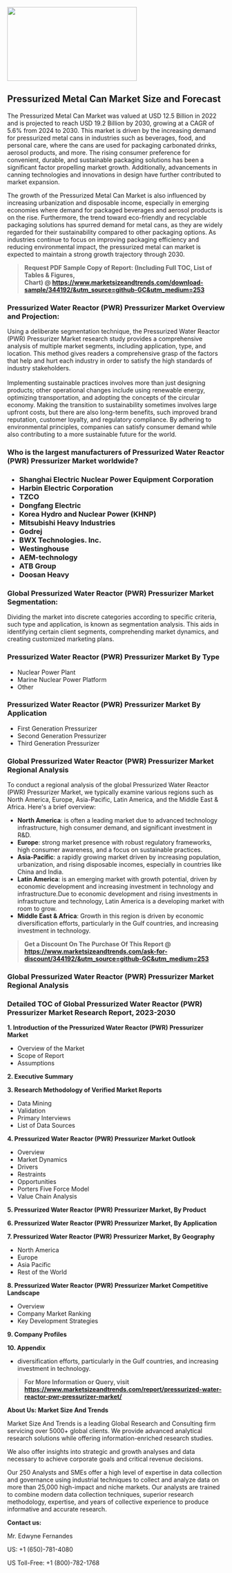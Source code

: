 <p><img class="alignnone size-medium wp-image-20088" src="https://ffe5etoiles.com/wp-content/uploads/2024/12/MST1-300x171.png" alt="" width="300" height="171" /></p><h2>Pressurized Metal Can Market Size and Forecast</h2><p>The Pressurized Metal Can Market was valued at USD 12.5 Billion in 2022 and is projected to reach USD 19.2 Billion by 2030, growing at a CAGR of 5.6% from 2024 to 2030. This market is driven by the increasing demand for pressurized metal cans in industries such as beverages, food, and personal care, where the cans are used for packaging carbonated drinks, aerosol products, and more. The rising consumer preference for convenient, durable, and sustainable packaging solutions has been a significant factor propelling market growth. Additionally, advancements in canning technologies and innovations in design have further contributed to market expansion.</p><p>The growth of the Pressurized Metal Can Market is also influenced by increasing urbanization and disposable income, especially in emerging economies where demand for packaged beverages and aerosol products is on the rise. Furthermore, the trend toward eco-friendly and recyclable packaging solutions has spurred demand for metal cans, as they are widely regarded for their sustainability compared to other packaging options. As industries continue to focus on improving packaging efficiency and reducing environmental impact, the pressurized metal can market is expected to maintain a strong growth trajectory through 2030.</p></p><blockquote id="" class=""><strong>Request PDF Sample Copy of Report: (Including Full TOC, List of Tables &amp; Figures, Chart)&nbsp;@&nbsp;<strong><a href="https://www.marketsizeandtrends.com/download-sample/344192/&utm_source=github-GC&utm_medium=253" target="_blank">https://www.marketsizeandtrends.com/download-sample/344192/&utm_source=github-GC&utm_medium=253</a></strong></strong></blockquote><h3 id="" class="">Pressurized Water Reactor (PWR) Pressurizer Market&nbsp;Overview and Projection:</h3><p id="" class="">Using a deliberate segmentation technique, the Pressurized Water Reactor (PWR) Pressurizer Market research study provides a comprehensive analysis of multiple market segments, including application, type, and location. This method gives readers a comprehensive grasp of the factors that help and hurt each industry in order to satisfy the high standards of industry stakeholders. <br /> <br />Implementing sustainable practices involves more than just designing products; other operational changes include using renewable energy, optimizing transportation, and adopting the concepts of the circular economy. Making the transition to sustainability sometimes involves large upfront costs, but there are also long-term benefits, such improved brand reputation, customer loyalty, and regulatory compliance. By adhering to environmental principles, companies can satisfy consumer demand while also contributing to a more sustainable future for the world.</p><h3 id="" class="">Who is the largest manufacturers of&nbsp;Pressurized Water Reactor (PWR) Pressurizer Market worldwide?</h3><h3 class=""><p><ul><li>Shanghai Electric Nuclear Power Equipment Corporation </li><li> Harbin Electric Corporation </li><li> TZCO </li><li> Dongfang Electric </li><li> Korea Hydro and Nuclear Power (KHNP) </li><li> Mitsubishi Heavy Industries </li><li> Godrej </li><li> BWX Technologies. Inc. </li><li> Westinghouse </li><li> AEM-technology </li><li> ATB Group </li><li> Doosan Heavy</li></ul></p></h3><h3 id="" class="">Global&nbsp;Pressurized Water Reactor (PWR) Pressurizer Market Segmentation:</h3><p id="" class="">Dividing the market into discrete categories according to specific criteria, such type and application, is known as segmentation analysis. This aids in identifying certain client segments, comprehending market dynamics, and creating customized marketing plans.</p><h3 id="" class="">Pressurized Water Reactor (PWR) Pressurizer Market&nbsp;By Type</h3><p><p><ul><li>Nuclear Power Plant</li><li> Marine Nuclear Power Platform</li><li> Other</p></li></ul></p></p><h3 id="" class="">Pressurized Water Reactor (PWR) Pressurizer Market&nbsp;By Application</h3><p class=""><p><ul><li>First Generation Pressurizer</li><li> Second Generation Pressurizer</li><li> Third Generation Pressurizer</li></ul></p></p><h3 id="" class="">Global Pressurized Water Reactor (PWR) Pressurizer Market Regional Analysis</h3><p id="" class="">To conduct a regional analysis of the global Pressurized Water Reactor (PWR) Pressurizer Market, we typically examine various regions such as North America, Europe, Asia-Pacific, Latin America, and the Middle East &amp; Africa. Here's a brief overview:</p><ul><li><strong>North America</strong>: is often a leading market due to advanced technology infrastructure, high consumer demand, and significant investment in R&amp;D.</li><li><strong>Europe</strong>: strong market presence with robust regulatory frameworks, high consumer awareness, and a focus on sustainable practices.</li><li><strong>Asia-Pacific</strong>: a rapidly growing market driven by increasing population, urbanization, and rising disposable incomes, especially in countries like China and India.</li><li><strong>Latin America</strong>: is an emerging market with growth potential, driven by economic development and increasing investment in technology and infrastructure.Due to economic development and rising investments in infrastructure and technology, Latin America is a developing market with room to grow.</li><li><strong>Middle East &amp; Africa</strong>: Growth in this region is driven by economic diversification efforts, particularly in the Gulf countries, and increasing investment in technology.</li></ul><blockquote id="" class=""><strong>Get a Discount On The Purchase Of This Report @ <strong><a href="https://www.marketsizeandtrends.com/ask-for-discount/344192/&utm_source=github-GC&utm_medium=253" target="_blank">https://www.marketsizeandtrends.com/ask-for-discount/344192/&utm_source=github-GC&utm_medium=253</a></strong></strong></blockquote><h3 id="" class="">Global Pressurized Water Reactor (PWR) Pressurizer Market Regional Analysis</h3><h3 id="" class="">Detailed TOC of Global Pressurized Water Reactor (PWR) Pressurizer Market Research Report, 2023-2030</h3><p id="" class=""><strong>1. Introduction of the Pressurized Water Reactor (PWR) Pressurizer Market</strong></p><ul><li>Overview of the Market</li><li>Scope of Report</li><li>Assumptions</li></ul><p id="" class=""><strong>2. Executive Summary</strong></p><p id="" class=""><strong>3. Research Methodology of Verified Market Reports</strong></p><ul><li>Data Mining</li><li>Validation</li><li>Primary Interviews</li><li>List of Data Sources</li></ul><p id="" class=""><strong>4. Pressurized Water Reactor (PWR) Pressurizer Market Outlook</strong></p><ul><li>Overview</li><li>Market Dynamics</li><li>Drivers</li><li>Restraints</li><li>Opportunities</li><li>Porters Five Force Model</li><li>Value Chain Analysis</li></ul><p id="" class=""><strong>5. Pressurized Water Reactor (PWR) Pressurizer Market, By Product</strong></p><p id="" class=""><strong>6. Pressurized Water Reactor (PWR) Pressurizer Market, By Application</strong></p><p id="" class=""><strong>7. Pressurized Water Reactor (PWR) Pressurizer Market, By Geography</strong></p><ul><li>North America</li><li>Europe</li><li>Asia Pacific</li><li>Rest of the World</li></ul><p id="" class=""><strong>8. Pressurized Water Reactor (PWR) Pressurizer Market Competitive Landscape</strong></p><ul><li>Overview</li><li>Company Market Ranking</li><li>Key Development Strategies</li></ul><p id="" class=""><strong>9. Company Profiles</strong></p><p id="" class=""><strong>10. Appendix</strong></p><ul><li>diversification efforts, particularly in the Gulf countries, and increasing investment in technology.</li></ul><blockquote id="" class=""><strong>For More Information or Query, visit <strong><strong><a href="https://www.marketsizeandtrends.com/report/pressurized-water-reactor-pwr-pressurizer-market/" target="_blank">https://www.marketsizeandtrends.com/report/pressurized-water-reactor-pwr-pressurizer-market/</a></strong></strong></strong></blockquote><p id="" class=""><strong>About Us: Market Size And Trends</strong></p><p id="" class="">Market Size And Trends is a leading Global Research and Consulting firm servicing over 5000+ global clients. We provide advanced analytical research solutions while offering information-enriched research studies.</p><p id="" class="">We also offer insights into strategic and growth analyses and data necessary to achieve corporate goals and critical revenue decisions.</p><p id="" class="">Our 250 Analysts and SMEs offer a high level of expertise in data collection and governance using industrial techniques to collect and analyze data on more than 25,000 high-impact and niche markets. Our analysts are trained to combine modern data collection techniques, superior research methodology, expertise, and years of collective experience to produce informative and accurate research.</p><p id="" class=""><strong>Contact us:</strong></p><p id="" class="">Mr. Edwyne Fernandes</p><p id="" class="">US: +1 (650)-781-4080</p><p id="" class="">US Toll-Free: +1 (800)-782-1768</p>

